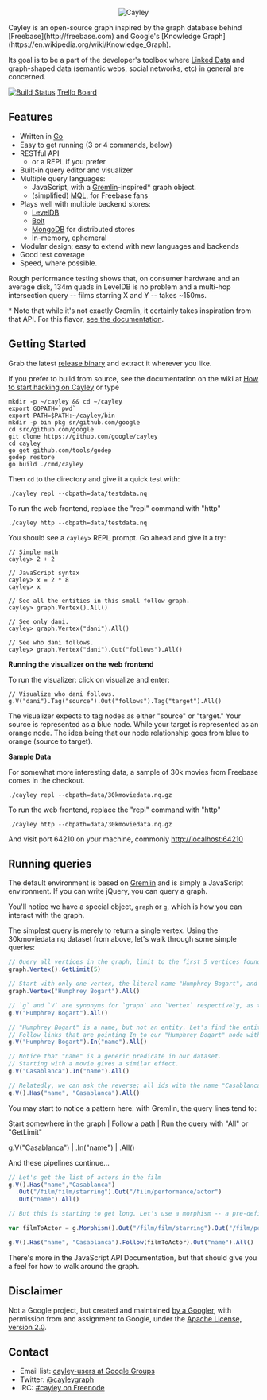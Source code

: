 <p align="center">
  <img src="static/branding/cayley_side.png?raw=true" alt="Cayley" />
</p>
Cayley is an open-source graph inspired by the graph database behind [Freebase](http://freebase.com) and Google's [Knowledge Graph](https://en.wikipedia.org/wiki/Knowledge_Graph).

Its goal is to be a part of the developer's toolbox where [Linked Data](http://linkeddata.org/) and graph-shaped data (semantic webs, social networks, etc) in general are concerned.

[![Build Status](https://travis-ci.org/google/cayley.png?branch=master)](https://travis-ci.org/google/cayley) [Trello Board](https://trello.com/b/KioFZb5O)

## Features

* Written in [Go](http://golang.org)
* Easy to get running (3 or 4 commands, below)
* RESTful API
  * or a REPL if you prefer
* Built-in query editor and visualizer
* Multiple query languages:
  * JavaScript, with a [Gremlin](http://gremlindocs.com/)-inspired\* graph object.
  * (simplified) [MQL](https://developers.google.com/freebase/v1/mql-overview), for Freebase fans
* Plays well with multiple backend stores:
  * [LevelDB](https://github.com/google/leveldb)
  * [Bolt](https://github.com/boltdb/bolt)
  * [MongoDB](https://www.mongodb.org) for distributed stores
  * In-memory, ephemeral
* Modular design; easy to extend with new languages and backends
* Good test coverage
* Speed, where possible.

Rough performance testing shows that, on consumer hardware and an average disk, 134m quads in LevelDB is no problem and a multi-hop intersection query -- films starring X and Y -- takes ~150ms.

\* Note that while it's not exactly Gremlin, it certainly takes inspiration from that API. For this flavor, [see the documentation](docs/GremlinAPI.md).

## Getting Started

Grab the latest [release binary](https://github.com/google/cayley/releases) and extract it wherever you like.

If you prefer to build from source, see the documentation on the wiki at [How to start hacking on Cayley](https://github.com/google/cayley/wiki/How-to-start-hacking-on-Cayley) or type
```
mkdir -p ~/cayley && cd ~/cayley
export GOPATH=`pwd`
export PATH=$PATH:~/cayley/bin
mkdir -p bin pkg sr/github.com/google
cd src/github.com/google
git clone https://github.com/google/cayley
cd cayley
go get github.com/tools/godep
godep restore
go build ./cmd/cayley
```

Then `cd` to the directory and give it a quick test with:
```
./cayley repl --dbpath=data/testdata.nq
```

To run the web frontend, replace the "repl" command with "http"
```
./cayley http --dbpath=data/testdata.nq
```

You should see a `cayley>` REPL prompt. Go ahead and give it a try:

```
// Simple math
cayley> 2 + 2

// JavaScript syntax
cayley> x = 2 * 8
cayley> x

// See all the entities in this small follow graph.
cayley> graph.Vertex().All()

// See only dani.
cayley> graph.Vertex("dani").All()

// See who dani follows.
cayley> graph.Vertex("dani").Out("follows").All()
```

**Running the visualizer on the web frontend**

To run the visualizer: click on visualize and enter:

```
// Visualize who dani follows.
g.V("dani").Tag("source").Out("follows").Tag("target").All()
```
The visualizer expects to tag nodes as either "source" or "target."  Your source is represented as a blue node.
While your target is represented as an orange node.
The idea being that our node relationship goes from blue to orange (source to target).  

**Sample Data**

For somewhat more interesting data, a sample of 30k movies from Freebase comes in the checkout.

```
./cayley repl --dbpath=data/30kmoviedata.nq.gz
```

To run the web frontend, replace the "repl" command with "http"

```
./cayley http --dbpath=data/30kmoviedata.nq.gz
```

And visit port 64210 on your machine, commonly [http://localhost:64210](http://localhost:64210)


## Running queries

The default environment is based on [Gremlin](http://gremlindocs.com/) and is simply a JavaScript environment. If you can write jQuery, you can query a graph.

You'll notice we have a special object, `graph` or `g`, which is how you can interact with the graph.

The simplest query is merely to return a single vertex. Using the 30kmoviedata.nq dataset from above, let's walk through some simple queries:

```javascript
// Query all vertices in the graph, limit to the first 5 vertices found.
graph.Vertex().GetLimit(5)

// Start with only one vertex, the literal name "Humphrey Bogart", and retrieve all of them.
graph.Vertex("Humphrey Bogart").All()

// `g` and `V` are synonyms for `graph` and `Vertex` respectively, as they are quite common.
g.V("Humphrey Bogart").All()

// "Humphrey Bogart" is a name, but not an entity. Let's find the entities with this name in our dataset.
// Follow links that are pointing In to our "Humphrey Bogart" node with the predicate "name".
g.V("Humphrey Bogart").In("name").All()

// Notice that "name" is a generic predicate in our dataset.
// Starting with a movie gives a similar effect.
g.V("Casablanca").In("name").All()

// Relatedly, we can ask the reverse; all ids with the name "Casablanca"
g.V().Has("name", "Casablanca").All()
```


You may start to notice a pattern here: with Gremlin, the query lines tend to:

Start somewhere in the graph | Follow a path | Run the query with "All" or "GetLimit"

g.V("Casablanca") | .In("name") | .All()

And these pipelines continue...

```javascript
// Let's get the list of actors in the film
g.V().Has("name","Casablanca")
  .Out("/film/film/starring").Out("/film/performance/actor")
  .Out("name").All()

// But this is starting to get long. Let's use a morphism -- a pre-defined path stored in a variable -- as our linkage

var filmToActor = g.Morphism().Out("/film/film/starring").Out("/film/performance/actor")

g.V().Has("name", "Casablanca").Follow(filmToActor).Out("name").All()

```

There's more in the JavaScript API Documentation, but that should give you a feel for how to walk around the graph.

## Disclaimer

Not a Google project, but created and maintained [by a Googler](https://github.com/barakmich), with permission from and assignment to Google, under the [Apache License, version 2.0](http://www.apache.org/licenses/LICENSE-2.0).

## Contact

* Email list: [cayley-users at Google Groups](https://groups.google.com/forum/?hl=en#!forum/cayley-users)
* Twitter: [@cayleygraph](https://twitter.com/cayleygraph)
* IRC: [#cayley on Freenode](http://webchat.freenode.net/?channels=%23cayley&uio=d4)
